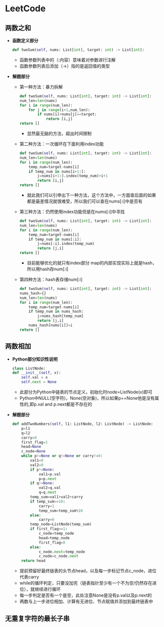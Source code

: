 # LeetCode
## 两数之和
* **函数定义部分**
    
    ```Python
    def twoSum(self, nums: List[int], target: int) -> List[int]:
    ```
    * 函数参数列表中的（:内容）意味着对参数进行注解
    * 函数参数列表后添加（->）指的是返回值的类型

* **解题部分**
    * 第一种方法：暴力拆解

        ```Python
        def twoSum(self, nums: List[int], target: int) -> List[int]:
        num_len=len(nums)
        for i in range(num_len):
            for j in range(i+1,num_len):
                if nums[i]+nums[j]==target:
                    return [i,j]
        return []
        ```
        * 显然最无脑的方法，超出时间限制
    * 第二种方法：一次循环在下面利用index功能

        ```Python
        def twoSum(self, nums: List[int], target: int) -> List[int]:
        num_len=len(nums)
        for i in range(num_len):
            temp_num=target-nums[i]
            if temp_num in nums[i+1:]:
                j=nums[i+1:].index(temp_num)+i+1
                return [i,j]
        return []
        ```
        * 就此我们可以引申出下一种方法，这个方法中，一方面查后面的如果都是最差情况就很难受，所以我们可以查在nums[:i]中是否有
    * 第三种方法：仍然使用index功能但是在nums[:i]中寻找
        
        ```Python
        def twoSum(self, nums: List[int], target: int) -> List[int]:
        num_len=len(nums)
        for i in range(num_len):
            temp_num=target-nums[i]
            if temp_num in nums[:i]:
                j=nums[:i].index(temp_num)
                return [j,i]
        return []
        ```
        * 目前能够优化的就只有index部分 map的内部实现实际上就是hash，所以用hash存num[:i]
    * 第四种方法：hash表存储num[:i]

        ```Python
        def twoSum(self, nums: List[int], target: int) -> List[int]:
        nums_hash={}
        num_len=len(nums)
        for i in range(num_len):
            temp_num=target-nums[i]
            if temp_num in nums_hash:
                j=nums_hash[temp_num]
                return [j,i]
            nums_hash[nums[i]]=i
        return []
        ```
## 两数相加
* **Python部分知识性说明**

    ```Python
    class ListNode:
    def __init__(self, x):
        self.val = x
        self.next = None
    ```
    * 此部分为Python中链表的节点定义，初始化时node=ListNode(x)即可
    * Python中NULL(空字符)，None(空对象)，所以如果p==None他是没有属性的,即p.val and p.next都是不存在的
* **解题部分**

    ```Python
    def addTwoNumbers(self, l1: ListNode, l2: ListNode) -> ListNode:
        p=l1
        q=l2
        carry=0
        first_flag=1
        head=None
        c_node=None
        while p!=None or q!=None or carry!=0:
            val1=0
            val2=0
            if p!=None:
                val1=p.val
                p=p.next
            if q!=None:
                val2=q.val
                q=q.next
            temp_sum=val1+val2+carry
            if temp_sum>=10:
                carry=1
                temp_sum=temp_sum%10
            else:
                carry=0
            temp_node=ListNode(temp_sum)
            if first_flag==1:
                c_node=temp_node
                head=temp_node
                first_flag=0
            else:
                c_node.next=temp_node
                c_node=c_node.next
        return head
    ```
    * 提前预留好最终链表的头节点head，以及每一步标记节点c_node，进位代表carry
    * while的循环判定，只要没加完（链表指针至少有一个不为空/仍然存在进位），就继续进行循环
    * 每一步判定是否有一个是空，此处注意None是没有p.val以及p.next的
    * 两数与上一步进位相加、计算有无进位、节点赋值并添加到最终链表中    
## 无重复字符的最长子串

